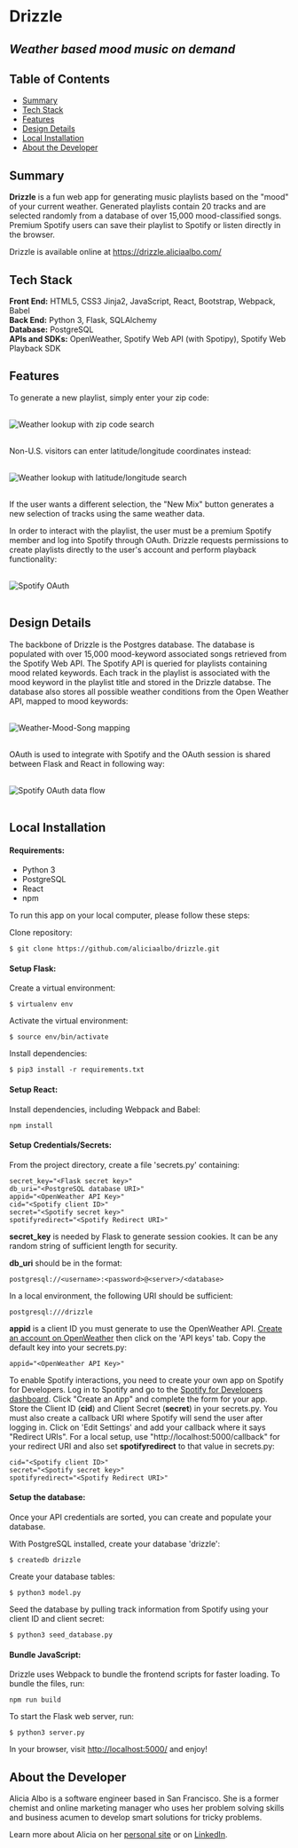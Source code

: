 # Drizzle
## _Weather based mood music on demand_

## Table of Contents

* [Summary](#summary)
* [Tech Stack](#tech-stack)
* [Features](#features)
* [Design Details](#design)
* [Local Installation](#installation)
* [About the Developer](#developer)

## <a name="summary"></a>Summary
**Drizzle** is a fun web app for generating music playlists based on the "mood" of your current weather. Generated playlists contain 20 tracks and are selected randomly from a database of over 15,000 mood-classified songs. Premium Spotify users can save their playlist to Spotify or listen directly in the browser.

Drizzle is available online at <a href="https://drizzle.aliciaalbo.com/">https://drizzle.aliciaalbo.com/</a>

## <a name="tech-stack"></a>Tech Stack
__Front End:__ HTML5, CSS3 Jinja2, JavaScript, React, Bootstrap, Webpack, Babel<br/>
__Back End:__ Python 3, Flask, SQLAlchemy<br/>
__Database:__ PostgreSQL<br/>
__APIs and SDKs:__ OpenWeather, Spotify Web API (with Spotipy), Spotify Web Playback SDK<br/>

## <a name="features"></a>Features

To generate a new playlist, simply enter your zip code:

<br/>![Weather lookup with zip code search](/static/img/anim-zipcode.gif)<br/><br/>

Non-U.S. visitors can enter latitude/longitude coordinates instead:

<br/>![Weather lookup with latitude/longitude search](/static/img/anim-zipcode.gif)<br/><br/>

If the user wants a different selection, the "New Mix" button generates a new selection of tracks using the same weather data.

In order to interact with the playlist, the user must be a premium Spotify member and log into Spotify through OAuth. Drizzle requests permissions to create playlists directly to the user's account and perform playback functionality:

<br/>![Spotify OAuth](/static/img/anim-oauth.gif)<br/><br/>

## <a name="design"></a>Design Details

The backbone of Drizzle is the Postgres database. The database is populated with over 15,000 mood-keyword associated songs retrieved from the Spotify Web API. The Spotify API is queried for playlists containing mood related keywords. Each track in the playlist is associated with the mood keyword in the playlist title and stored in the Drizzle databse. The database also stores all possible weather conditions from the Open Weather API, mapped to mood keywords:

<br/>![Weather-Mood-Song mapping](/static/img/chart-db.jpg)<br/><br/>

OAuth is used to integrate with Spotify and the OAuth session is shared between Flask and React in following way:

<br/>![Spotify OAuth data flow](/static/img/chart-oauth.jpg)<br/><br/>

## <a name="installation"></a>Local Installation

#### Requirements:

- Python 3
- PostgreSQL
- React
- npm

To run this app on your local computer, please follow these steps:

Clone repository:
```
$ git clone https://github.com/aliciaalbo/drizzle.git
```

#### Setup Flask:

Create a virtual environment:
```
$ virtualenv env
```

Activate the virtual environment:
```
$ source env/bin/activate
```

Install dependencies:
```
$ pip3 install -r requirements.txt
```

#### Setup React:

Install dependencies, including Webpack and Babel:
```
npm install
```

#### Setup Credentials/Secrets:

From the project directory, create a file 'secrets.py' containing:
```
secret_key="<Flask secret key>"
db_uri="<PostgreSQL database URI>"
appid="<OpenWeather API Key>"
cid="<Spotify client ID>"
secret="<Spotify secret key>"
spotifyredirect="<Spotify Redirect URI>"
```

**secret_key** is needed by Flask to generate session cookies. It can be any random string of sufficient length for security.

**db_uri** should be in the format:
```
postgresql://<username>:<password>@<server>/<database>
```

In a local environment, the following URI should be sufficient:
```
postgresql:///drizzle
```

**appid** is a client ID you must generate to use the OpenWeather API. <a href="https://home.openweathermap.org/users/sign_up">Create an account on OpenWeather</a> then click on the 'API keys' tab. Copy the default key into your secrets.py:
```
appid="<OpenWeather API Key>"
```

To enable Spotify interactions, you need to create your own app on Spotify for Developers. Log in to Spotify and go to the <a href="https://developer.spotify.com/dashboard/applications">Spotify for Developers dashboard</a>. Click "Create an App" and complete the form for your app. Store the Client ID (**cid**) and Client Secret (**secret**) in your secrets.py. You must also create a callback URI where Spotify will send the user after logging in. Click on 'Edit Settings' and add your callback where it says "Redirect URIs". For a local setup, use "http://localhost:5000/callback" for your redirect URI and also set **spotifyredirect** to that value in secrets.py:
```
cid="<Spotify client ID>"
secret="<Spotify secret key>"
spotifyredirect="<Spotify Redirect URI>"
```

#### Setup the database:

Once your API credentials are sorted, you can create and populate your database.

With PostgreSQL installed, create your database 'drizzle':
```
$ createdb drizzle
```

Create your database tables:
```
$ python3 model.py
```

Seed the database by pulling track information from Spotify using your client ID and client secret:
```
$ python3 seed_database.py
```

#### Bundle JavaScript:
Drizzle uses Webpack to bundle the frontend scripts for faster loading. To bundle the files, run:
```
npm run build
```

To start the Flask web server, run:
```
$ python3 server.py
```

In your browser, visit <a href="http://localhost:5000/">http://localhost:5000/</a> and enjoy!

## <a name="developer"></a>About the Developer

Alicia Albo is a software engineer based in San Francisco. She is a former chemist and online marketing manager who uses her problem solving skills and business acumen to develop smart solutions for tricky problems.

Learn more about Alicia on her <a href="https://aliciaalbo.com/">personal site</a> or on <a href="https://www.linkedin.com/in/aliciaalbo/">LinkedIn</a>.

